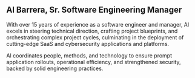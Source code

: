 ## Al Barrera, Sr. Software Engineering Manager

With over 15 years of experience as a software engineer and manager, Al excels in steering technical direction, crafting project blueprints, and orchestrating complex project cycles, culminating in the deployment of cutting-edge SaaS and cybersecurity applications and platforms.

Al coordinates people, methods, and technology to ensure prompt application rollouts, operational efficiency, and strengthened security, backed by solid engineering practices.
